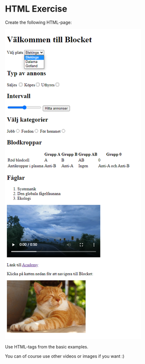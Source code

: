 # HTML Exercise

Create the following HTML-page:

![](Screendump.png)

Use HTML-tags from the basic examples.

You can of course use other videos or images if you want :)